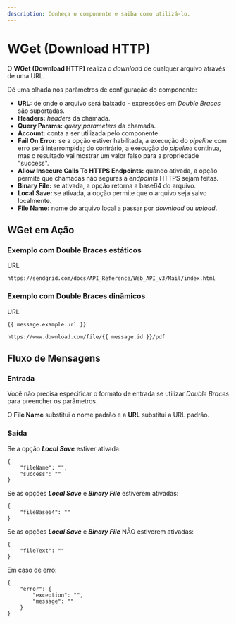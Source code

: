 ```yaml
---
description: Conheça o componente e saiba como utilizá-lo.
---
```


# WGet (Download HTTP)

O **WGet (Download HTTP)** realiza o _download_ de qualquer arquivo através de uma URL.

Dê uma olhada nos parâmetros de configuração do componente:

* **URL:** de onde o arquivo será baixado - expressões em _Double Braces_ são suportadas.
* **Headers:** _headers_ da chamada.
* **Query Params:** _query parameters_ da chamada.
* **Account:** conta a ser utilizada pelo componente.
* **Fail On Error:** se a opção estiver habilitada, a execução do _pipeline_ com erro será interrompida; do contrário, a execução do _pipeline_ continua, mas o resultado vai mostrar um valor falso para a propriedade "success".
* **Allow Insecure Calls To HTTPS Endpoints:** quando ativada, a opção permite que chamadas não seguras a _endpoints_ HTTPS sejam feitas.
* **Binary File:** se ativada, a opção retorna a base64 do arquivo.
* **Local Save:** se ativada, a opção permite que o arquivo seja salvo localmente.
* **File Name:** nome do arquivo local a passar por _download_ ou _upload_.

## WGet em Ação <a href="#wget-em-ao" id="wget-em-ao"></a>

### Exemplo com Double Braces estáticos <a href="#exemplo-com-double-braces-estticos" id="exemplo-com-double-braces-estticos"></a>

URL

```url
https://sendgrid.com/docs/API_Reference/Web_API_v3/Mail/index.html
```

### Exemplo com Double Braces dinâmicos <a href="#exemplo-com-double-braces-dinmicos" id="exemplo-com-double-braces-dinmicos"></a>

URL

```
{{ message.example.url }}
```

```
https://www.download.com/file/{{ message.id }}/pdf
```

## Fluxo de Mensagens <a href="#fluxo-de-mensagens" id="fluxo-de-mensagens"></a>

### Entrada <a href="#entrada" id="entrada"></a>

Você não precisa especificar o formato de entrada se utilizar _Double Braces_ para preencher os parâmetros.

O **File Name** substitui o nome padrão e a **URL** substitui a URL padrão.

### Saída <a href="#sada" id="sada"></a>

Se a opção _**Local Save**_ estiver ativada:

```
{
    "fileName": "",
    "success": ""
}
```

Se as opções _**Local Save**_ e _**Binary File**_ estiverem ativadas:

```
{
    "fileBase64": ""
}
```

Se as opções _**Local Save**_ e _**Binary File**_ NÃO estiverem ativadas:

```
{
    "fileText": ""
}
```

Em caso de erro:

```
{
    "error": {
        "exception": "",
        "message": ""
    }
}
```

